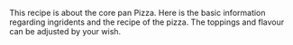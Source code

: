 This recipe is about the core pan Pizza. Here is the basic information regarding ingridents and the recipe of the pizza. 
The toppings and flavour can be adjusted by your wish.